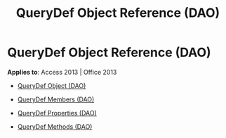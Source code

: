 ﻿---
title: QueryDef Object Reference (DAO)
TOCTitle: QueryDef Object
ms:assetid: 139071c2-94c4-4607-8a10-3c2ab39d04ef
ms:mtpsurl: https://msdn.microsoft.com/library/Dn123782(v=office.15)
ms:contentKeyID: 52071422
ms.date: 09/18/2015
mtps_version: v=office.15
---

# QueryDef Object Reference (DAO)


**Applies to**: Access 2013 | Office 2013



  - [QueryDef Object (DAO)](querydef-object-dao.md)

  - [QueryDef Members (DAO)](querydef-members-dao.md)

  - [QueryDef Properties (DAO)](querydef-properties-dao.md)

  - [QueryDef Methods (DAO)](querydef-methods-dao.md)

